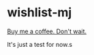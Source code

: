 # wishlist-mj
[Buy me a coffee. Don't wait.](https://htmlpreview.github.io/?https://github.com/mj-xmr/wishlist-mj/master/html/index.html)

It's just a test for now.s
